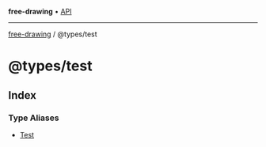 **free-drawing** • [API](../../README.md)

***

[free-drawing](../../README.md) / @types/test

# @types/test

## Index

### Type Aliases

- [Test](type-aliases/Test.md)
